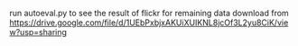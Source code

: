 run autoeval.py to see the result of flickr
for remaining data download from https://drive.google.com/file/d/1UEbPxbjxAKUiXUIKNL8jcOf3L2yu8CiK/view?usp=sharing
